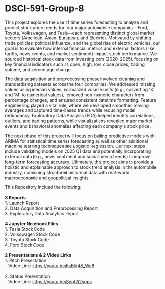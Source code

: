# DSCI-591-Group-8
This project explores the use of time series forecasting to analyze and predict stock price trends for four major automobile companies—Ford, Toyota, Volkswagen, and Tesla—each representing distinct global market sectors (American, Asian, European, and Electric). Motivated by shifting trade policies, political influence, and the global rise of electric vehicles, our goal is to evaluate how internal financial metrics and external factors (like tariffs, news events, and market sentiment) impact stock performance. We sourced historical stock data from Investing.com (2020–2025), focusing on key financial indicators such as open, high, low, close prices, trading volume, and percentage change.

The data acquisition and preprocessing phase involved cleaning and standardizing datasets across the four companies. We addressed missing values using median values, normalized volume units (e.g., converting 'K' and 'M' to numerical values), removed non-numeric characters from percentage changes, and ensured consistent datetime formatting. Feature engineering played a vital role, where we developed smoothed moving averages and captured time-based trends while reducing model redundancy. Exploratory Data Analysis (EDA) helped identify correlations, outliers, and trading patterns, while visualizations revealed major market events and behavioral anomalies affecting each company's stock price.

The next phase of this project will focus on builing predictive models with ARIMA for statistical time series forecasting as well as other additional machine learning techniques like Logistic Regression. Our next steps include validating models on 2025 Q1 data and potentially incorporating external data (e.g., news sentiment and social media trends) to improve long-term forecasting accuracy. Ultimately, this project aims to provide a holistic and explainable approach to stock trend analysis in the automobile industry, combining structured historical data with real-world macroeconomic and geopolitical insights.

This Repository inclued the following:<br>
<br>
  **3 Reports<br>**
    1. Launch Report<br>
    2. Data Acquisition and Preprocessing Report<br>
    3. Exploratory Data Analytics Report<br>
    <br>
  **4 Jupyter Notebook Files<br>**
    1. Tesla Stock Code<br>
    2. Volkswagen Stock Code<br>
    3. Toyota Stock Code<br>
    4. Ford Stock Code<br>
<br>
  **2 Presentations & 2 Video Links<br>**
    1. Pitch Presentation<br>
      - Video Link: https://youtu.be/FaBld48_Wc8<br>
      <br>
    2. Status Presentation<br>
      - Video Link: https://youtu.be/Sept2j2sqps<br>
